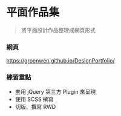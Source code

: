 # 平面作品集
>將平面設計作品整理成網頁形式

### 網頁
https://groenwen.github.io/DesignPortfolio/

### 練習重點
* 套用 jQuery 第三方 Plugin 來呈現
* 使用 SCSS 撰寫
* 切版、撰寫 RWD
